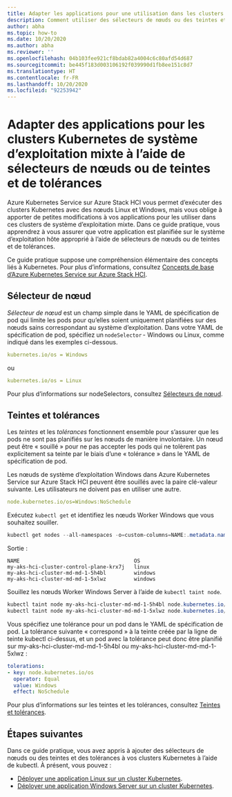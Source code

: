 ```yaml
---
title: Adapter les applications pour une utilisation dans les clusters Kubernetes de système d’exploitation mixte
description: Comment utiliser des sélecteurs de nœuds ou des teintes et des tolérances sur Azure Kubernetes Service pour garantir que les applications dans des clusters Kubernetes de système d’exploitation mixte s’exécutant sur Azure Stack HCI sont planifiées sur le système d’exploitation du nœud Worker approprié
author: abha
ms.topic: how-to
ms.date: 10/20/2020
ms.author: abha
ms.reviewer: ''
ms.openlocfilehash: 04b103fee921cf8bdab82a4004c6c80afd54d687
ms.sourcegitcommit: be445f183d003106192f039990d1fb8ee151c8d7
ms.translationtype: HT
ms.contentlocale: fr-FR
ms.lasthandoff: 10/20/2020
ms.locfileid: "92253942"
---
```

# <a name="adapt-apps-for-mixed-os-kubernetes-clusters-using-node-selectors-or-taints-and-tolerations"></a>Adapter des applications pour les clusters Kubernetes de système d’exploitation mixte à l’aide de sélecteurs de nœuds ou de teintes et de tolérances

Azure Kubernetes Service sur Azure Stack HCI vous permet d’exécuter des clusters Kubernetes avec des nœuds Linux et Windows, mais vous oblige à apporter de petites modifications à vos applications pour les utiliser dans ces clusters de système d’exploitation mixte. Dans ce guide pratique, vous apprendrez à vous assurer que votre application est planifiée sur le système d’exploitation hôte approprié à l’aide de sélecteurs de nœuds ou de teintes et de tolérances.

Ce guide pratique suppose une compréhension élémentaire des concepts liés à Kubernetes. Pour plus d’informations, consultez [Concepts de base d’Azure Kubernetes Service sur Azure Stack HCI](kubernetes-concepts.md).

## <a name="node-selector"></a>Sélecteur de nœud

*Sélecteur de nœud* est un champ simple dans le YAML de spécification de pod qui limite les pods pour qu’elles soient uniquement planifiées sur des nœuds sains correspondant au système d’exploitation. Dans votre YAML de spécification de pod, spécifiez un `nodeSelector` - Windows ou Linux, comme indiqué dans les exemples ci-dessous. 

```yaml
kubernetes.io/os = Windows
```
ou

```yaml
kubernetes.io/os = Linux
```

Pour plus d’informations sur nodeSelectors, consultez [Sélecteurs de nœud](https://kubernetes.io/docs/concepts/scheduling-eviction/assign-pod-node/). 

## <a name="taints-and-tolerations"></a>Teintes et tolérances

Les *teintes* et les *tolérances* fonctionnent ensemble pour s’assurer que les pods ne sont pas planifiés sur les nœuds de manière involontaire. Un nœud peut être « souillé » pour ne pas accepter les pods qui ne tolèrent pas explicitement sa teinte par le biais d’une « tolérance » dans le YAML de spécification de pod.

Les nœuds de système d’exploitation Windows dans Azure Kubernetes Service sur Azure Stack HCI peuvent être souillés avec la paire clé-valeur suivante. Les utilisateurs ne doivent pas en utiliser une autre.

```yaml
node.kubernetes.io/os=Windows:NoSchedule
```
Exécutez `kubectl get` et identifiez les nœuds Worker Windows que vous souhaitez souiller.

```PowerShell
kubectl get nodes --all-namespaces -o=custom-columns=NAME:.metadata.name,OS:.status.nodeInfo.operatingSystem
```
Sortie :
```output
NAME                                     OS
my-aks-hci-cluster-control-plane-krx7j   linux
my-aks-hci-cluster-md-md-1-5h4bl         windows
my-aks-hci-cluster-md-md-1-5xlwz         windows
```

Souillez les nœuds Worker Windows Server à l’aide de `kubectl taint node`.

```PowerShell
kubectl taint node my-aks-hci-cluster-md-md-1-5h4bl node.kubernetes.io/os=Windows:NoSchedule
kubectl taint node my-aks-hci-cluster-md-md-1-5xlwz node.kubernetes.io/os=Windows:NoSchedule
```

Vous spécifiez une tolérance pour un pod dans le YAML de spécification de pod. La tolérance suivante « correspond » à la teinte créée par la ligne de teinte kubectl ci-dessus, et un pod avec la tolérance peut donc être planifié sur my-aks-hci-cluster-md-md-1-5h4bl ou my-aks-hci-cluster-md-md-1-5xlwz :

```yaml
tolerations:
- key: node.kubernetes.io/os
  operator: Equal
  value: Windows
  effect: NoSchedule
```
Pour plus d’informations sur les teintes et les tolérances, consultez [Teintes et tolérances](https://kubernetes.io/docs/concepts/scheduling-eviction/taint-and-toleration/). 

## <a name="next-steps"></a>Étapes suivantes

Dans ce guide pratique, vous avez appris à ajouter des sélecteurs de nœuds ou des teintes et des tolérances à vos clusters Kubernetes à l’aide de kubectl. À présent, vous pouvez :
- [Déployer une application Linux sur un cluster Kubernetes](./deploy-linux-application.md).
- [Déployer une application Windows Server sur un cluster Kubernetes](./deploy-windows-application.md).
